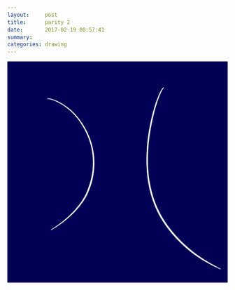 ```yaml
---
layout:     post
title:      parity 2
date:       2017-02-19 00:57:41
summary:    
categories: drawing
---
```

![parity 2](/images/diary/parity-2.png "the restore of")
